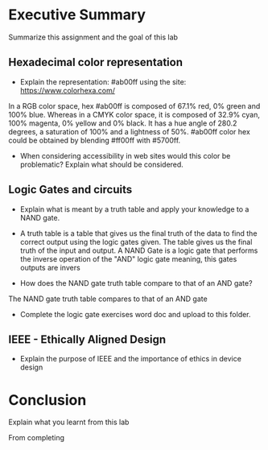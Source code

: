 # Executive Summary
Summarize this assignment and the goal of this lab

## Hexadecimal color representation
* Explain the representation: #ab00ff using the site: https://www.colorhexa.com/ 

In a RGB color space, hex #ab00ff is composed of 67.1% red, 0% green and 100% blue. Whereas in a CMYK color space, it is composed of 32.9% cyan, 100% magenta, 0% yellow and 0% black. It has a hue angle of 280.2 degrees, a saturation of 100% and a lightness of 50%. #ab00ff color hex could be obtained by blending #ff00ff with #5700ff.

* When considering accessibility in web sites would this color be problematic? Explain what should be considered. 



## Logic Gates and circuits
* Explain what is meant by a truth table and apply your knowledge to a NAND gate.  

* A truth table is a table that gives us the final truth of the data to find the correct output using the logic gates given. The table gives us the final truth of the input and output. A NAND Gate is a logic gate that performs the inverse operation of the "AND" logic gate meaning, this gates outputs are invers

* How does the NAND gate truth table compare to that of an AND gate? 

The NAND gate truth table compares to that of an AND gate

* Complete the logic gate exercises word doc and upload to this folder.



## IEEE - Ethically Aligned Design
* Explain the purpose of IEEE and the importance of ethics in device design

# Conclusion
Explain what you learnt from this lab

From completing 
